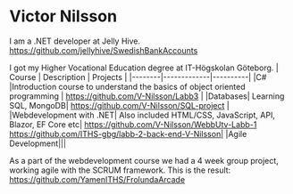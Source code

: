 # Victor Nilsson

I am a .NET developer at Jelly Hive.
https://github.com/jellyhive/SwedishBankAccounts


I got my Higher Vocational Education degree at IT-Högskolan Göteborg.
| Course | Description | Projects |
|--------|-------------|----------|
|C#      |Introduction course to understand the basics of object oriented programming | https://github.com/V-Nilsson/Labb3 |
|Databases| Learning SQL, MongoDB| https://github.com/V-Nilsson/SQL-project |
|Webdevelopment with .NET| Also included HTML/CSS, JavaScript, API, Blazor, EF Core etc| https://github.com/V-Nilsson/WebbUtv-Labb-1 <br> https://github.com/ITHS-gbg/labb-2-back-end-V-Nilsson|
|Agile Development|||

As a part of the webdevelopment course we had a 4 week group project, working agile with the SCRUM framework.
This is the result: https://github.com/YamenITHS/FrolundaArcade
